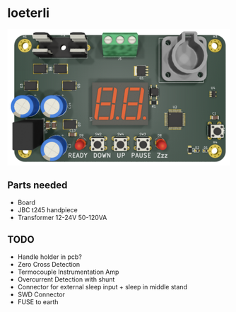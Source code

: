 # loeterli
![](loeterli-board.png)

## Parts needed
* Board
* JBC t245 handpiece
* Transformer 12-24V 50-120VA

## TODO
* Handle holder in pcb?
* Zero Cross Detection
* Termocouple Instrumentation Amp
* Overcurrent Detection with shunt
* Connector for external sleep input + sleep in middle stand
* SWD Connector
* FUSE to earth